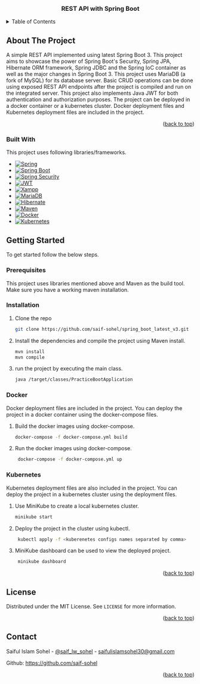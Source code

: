 <a name="readme-top"></a>
<br />
<div>
  <h3 align="center">REST API with Spring Boot</h3>
</div>
<details>
  <summary>Table of Contents</summary>
  <ol>
    <li>
      <a href="#about-the-project">About The Project</a>
      <ul>
        <li><a href="#built-with">Built With</a></li>
      </ul>
    </li>
    <li>
      <a href="#getting-started">Getting Started</a>
      <ul>
        <li><a href="#prerequisites">Prerequisites</a></li>
        <li><a href="#installation">Installation</a></li>
      </ul>
    </li>
    <li><a href="#license">License</a></li>
    <li><a href="#contact">Contact</a></li>
  </ol>
</details>


## About The Project

A simple REST API implemented using latest Spring Boot 3. This project aims to showcase the power of Spring Boot's Security,
Spring JPA, Hibernate ORM framework, Spring JDBC and the Spring IoC container as well as the major changes in Spring Boot 3. This project uses MariaDB (a fork of MySQL) 
for its database server. Basic CRUD operations can be done using exposed REST API endpoints after the project is compiled and run on the integrated server. This project also implements Java JWT for both authentication and authorization purposes.
The project can be deployed in a docker container or a kubernetes cluster. Docker deployment files and Kubernetes deployment files are included in the project.

<p align="right">(<a href="#readme-top">back to top</a>)</p>

### Built With

This project uses following libraries/frameworks.
* [![Spring][Spring-badge]][Spring-url]
* [![Spring Boot][Spring-boot-badge]][Spring-boot-url]
* [![Spring Security][spring-security-badge]][spring-security-url]
* [![JWT][jwt-badge]][jwt-url]
* [![Xampp][xampp-badge]][xampp-url]
* [![MariaDB][mariadb-badge]][mariadb-url]
* [![Hibernate][hibernate-badge]][hibernate-url]
* [![Maven][maven-badge]][maven-url]
* [![Docker][docker-badge]][docker-url]
* [![Kubernetes][kubernetes-badge]][kubernetes-url]

## Getting Started

To get started follow the below steps.

### Prerequisites

This project uses libraries mentioned above and Maven as the build tool. Make sure you have a working maven installation.

### Installation

1. Clone the repo
   ```sh
   git clone https://github.com/saif-sohel/spring_boot_latest_v3.git
   ```
2. Install the dependencies and compile the project using Maven install.
   ```sh
   mvn install
   mvn compile
   ```
3. run the project by executing the main class.
   ```sh
   java /target/classes/PracticeBootApplication
   ```
   
### Docker
Docker deployment files are included in the project. You can deploy the project in a docker container using the docker-compose files.
1. Build the docker images using docker-compose.
   ```sh
   docker-compose -f docker-compose.yml build
   ```
2. Run the docker images using docker-compose.
   ```sh
    docker-compose -f docker-compose.yml up
    ```
### Kubernetes
Kubernetes deployment files are also included in the project. You can deploy the project in a kubernetes cluster using the deployment files.

1. Use MiniKube to create a local kubernetes cluster.
   ```sh
   minikube start
   ```
2. Deploy the project in the cluster using kubectl.
   ```sh
    kubectl apply -f <kuberenetes configs names separated by comma>
    ```
3. MiniKube dashboard can be used to view the deployed project.
   ```sh
    minikube dashboard
    ```
   


<p align="right">(<a href="#readme-top">back to top</a>)</p>

## License

Distributed under the MIT License. See `LICENSE` for more information.

<p align="right">(<a href="#readme-top">back to top</a>)</p>



<!-- CONTACT -->
## Contact

Saiful Islam Sohel - [@saif_lw_sohel](https://twitter.com/saif_lw_sohel) - saifulislamsohel30@gmail.com

Github: https://github.com/saif-sohel

<p align="right">(<a href="#readme-top">back to top</a>)</p>

[Spring-badge]: https://img.shields.io/badge/Spring-6DB33F?style=for-the-badge&logo=spring&logoColor=white
[Spring-url]: https://spring.io/
[spring-boot-badge]:https://img.shields.io/badge/Spring_Boot-F2F4F9?style=for-the-badge&logo=spring-boot
[spring-boot-url]:https://spring.io/projects/spring-boot
[xampp-badge]:https://img.shields.io/badge/Xampp-F37623?style=for-the-badge&logo=xampp&logoColor=white
[xampp-url]:https://www.apachefriends.org/
[mariadb-badge]:https://img.shields.io/badge/MariaDB-003545?style=for-the-badge&logo=mariadb&logoColor=white
[mariadb-url]:https://mariadb.org/
[jwt-badge]:https://img.shields.io/badge/JWT-000000?style=for-the-badge&logo=JSON%20web%20tokens&logoColor=white
[jwt-url]:https://jwt.io/
[spring-security-badge]:https://img.shields.io/badge/Spring_Security-6DB33F?style=for-the-badge&logo=Spring-Security&logoColor=white
[spring-security-url]:https://spring.io/projects/spring-security
[hibernate-badge]:https://img.shields.io/badge/Hibernate-59666C?style=for-the-badge&logo=Hibernate&logoColor=white
[hibernate-url]:https://hibernate.org/orm/
[maven-badge]:https://img.shields.io/badge/apache_maven-C71A36?style=for-the-badge&logo=apachemaven&logoColor=white
[maven-url]:https://maven.apache.org/
[docker-badge]:https://img.shields.io/badge/Docker-2CA5E0?style=for-the-badge&logo=docker&logoColor=white
[docker-url]:https://www.docker.com/
[kubernetes-badge]:https://img.shields.io/badge/Kubernetes-326CE5?style=for-the-badge&logo=kubernetes&logoColor=white
[kubernetes-url]:https://kubernetes.io/
